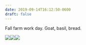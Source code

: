 ```yaml
---
date: 2019-09-14T16:12:50-0600
draft: false
---
```




Fall farm work day. Goat, basil, bread.

[![](/images/2019/a5cf298dc3.jpg)](http://ianwhitney.micro.blog/uploads/2019/a5cf298dc3.jpg)[![](uploads/2019/32cec75e63.jpg)](http://ianwhitney.micro.blog/uploads/2019/32cec75e63.jpg)[![](uploads/2019/daf9874fef.jpg)](http://ianwhitney.micro.blog/uploads/2019/daf9874fef.jpg)



